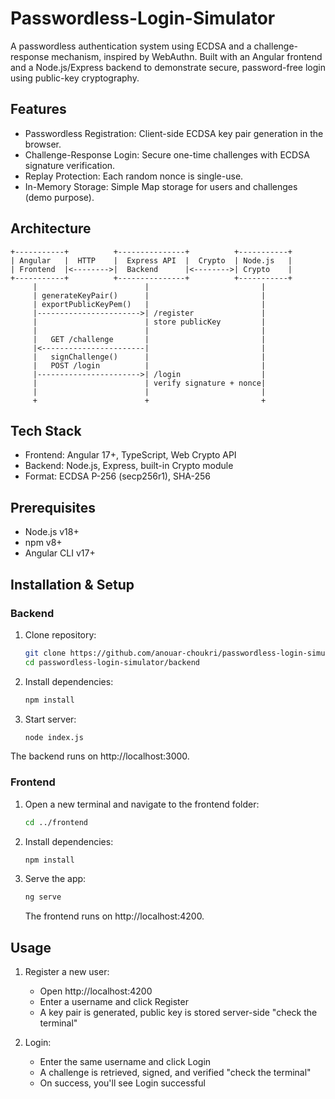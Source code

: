 # Passwordless-Login-Simulator

A passwordless authentication system using ECDSA and a challenge-response mechanism, inspired by WebAuthn. Built with an Angular frontend and a Node.js/Express backend to demonstrate secure, password-free login using public-key cryptography.

## Features

- Passwordless Registration: Client-side ECDSA key pair generation in the browser.
- Challenge-Response Login: Secure one-time challenges with ECDSA signature verification.
- Replay Protection: Each random nonce is single-use.
- In-Memory Storage: Simple Map storage for users and challenges (demo purpose).

## Architecture

```plaintext
+-----------+          +---------------+          +-----------+
| Angular   |  HTTP    |  Express API  |  Crypto  | Node.js   |
| Frontend  |<-------->|  Backend      |<-------->| Crypto    |
+-----------+          +---------------+          +-----------+
     |                        |                         |
     | generateKeyPair()      |                         |
     | exportPublicKeyPem()   |                         |
     |----------------------->| /register               |
     |                        | store publicKey         |
     |                        |                         |
     |   GET /challenge       |                         |
     |<-----------------------|                         |
     |   signChallenge()      |                         |
     |   POST /login          |                         |
     |----------------------->| /login                  |
     |                        | verify signature + nonce|
     |                        |                         |
     +                        +                         +
```

## Tech Stack

- Frontend: Angular 17+, TypeScript, Web Crypto API
- Backend: Node.js, Express, built-in Crypto module
- Format: ECDSA P-256 (secp256r1), SHA-256

## Prerequisites

- Node.js v18+
- npm v8+
- Angular CLI v17+

## Installation & Setup

### Backend
  1. Clone repository:
     ```bash
     git clone https://github.com/anouar-choukri/passwordless-login-simulator.git
     cd passwordless-login-simulator/backend
     ```
  3. Install dependencies:
     ```bash
     npm install
     ```
  5. Start server:
     ```bash
     node index.js
     ```
   The backend runs on http://localhost:3000.

### Frontend
  1. Open a new terminal and navigate to the frontend folder:
     ```bash
     cd ../frontend
     ```
  3. Install dependencies:
     ```bash
     npm install
     ```
  5. Serve the app:
     ```bash
     ng serve
     ```
     The frontend runs on http://localhost:4200.

## Usage

  1. Register a new user:
     - Open http://localhost:4200
     - Enter a username and click Register
     - A key pair is generated, public key is stored server-side "check the terminal"
     
  2. Login:
     - Enter the same username and click Login
     - A challenge is retrieved, signed, and verified "check the terminal"
     - On success, you'll see Login successful
